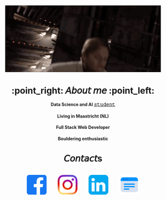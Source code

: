 <p align="center">
  <img src="assets/profile_intro.gif">
 </p>
 
<h1 align="center"> :point_right: 𝘈𝘣𝘰𝘶𝘵 𝘮𝘦 :point_left: </h1>
             
<div align="center">
   <h4>Data Science and AI <a href="https://maastrichtuniversity.nl">𝚜𝚝𝚞𝚍𝚎𝚗𝚝</a></h4>
  <h4>Living in Maastricht (NL)</h4>
  <h4>Full Stack Web Developer</h4>
  <h4>Bouldering enthusiastic</h4>
 
</div>

<h1 align="center">𝘊𝘰𝘯𝘵𝘢𝘤𝘵s</h1>
<br>
<div align="center">
  <a href="https://www.facebook.com/caastOS/" target="_blank"><img src="assets/facebook.png" width="64" height="64"></a>
  <span>  </span>
  <a href="https://www.instagram.com/c.asto/" target="_blank"><img src="assets/instagram.png" width="64" height="64"></a>
  <span>  </span>
  <a href="https://www.linkedin.com/in/claudiocastorina2/" target="_blank"><img src="assets/linkedin.png" width="64" height="64"></a>
  <span>  </span>
  <a href="https://claudiocastorina.com" target="_blank"><img src="assets/portfolio.png" width="64" height="64"></a>
</div>
